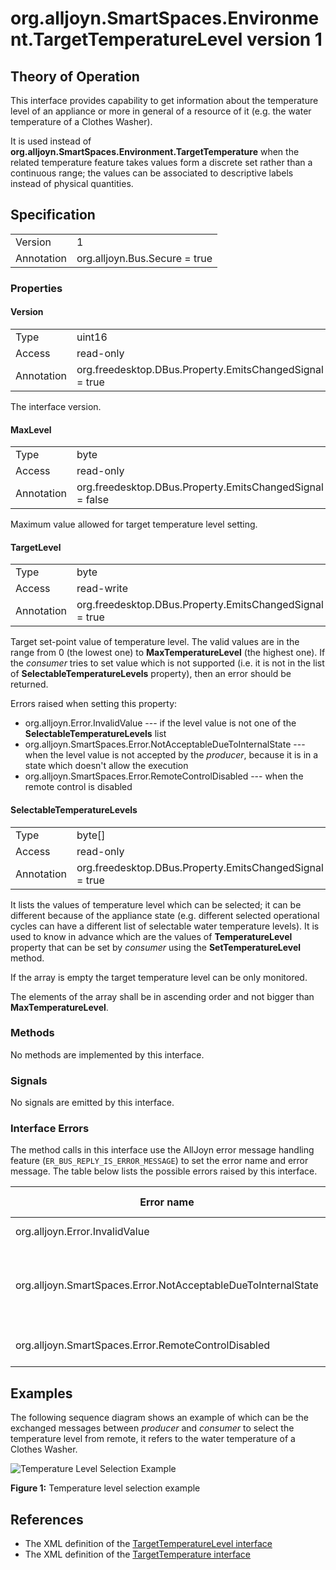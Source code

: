 # org.alljoyn.SmartSpaces.Environment.TargetTemperatureLevel version 1

## Theory of Operation

This interface provides capability to get information about the temperature
level of an appliance or more in general of a resource of it (e.g. the water
temperature of a Clothes Washer).

It is used instead of **org.alljoyn.SmartSpaces.Environment.TargetTemperature**
when the related temperature feature takes values form a discrete set rather
than a continuous range; the values can be associated to descriptive labels
instead of physical quantities.

## Specification

|            |                                                                |
|------------|----------------------------------------------------------------|
| Version    | 1                                                              |
| Annotation | org.alljoyn.Bus.Secure = true                                  |

### Properties

#### Version

|            |                                                                |
|------------|----------------------------------------------------------------|
| Type       | uint16                                                         |
| Access     | read-only                                                      |
| Annotation | org.freedesktop.DBus.Property.EmitsChangedSignal = true        |

The interface version.

#### MaxLevel

|            |                                                          |
| ---------- | -------------------------------------------------------- |
| Type       | byte                                                     |
| Access     | read-only                                                |
| Annotation | org.freedesktop.DBus.Property.EmitsChangedSignal = false |

Maximum value allowed for target temperature level setting.

#### TargetLevel

|            |                                                         |
| ---------- | ------------------------------------------------------- |
| Type       | byte                                                    |
| Access     | read-write                                              |
| Annotation | org.freedesktop.DBus.Property.EmitsChangedSignal = true |

Target set-point value of temperature level. The valid values are in the range
from 0 (the lowest one) to **MaxTemperatureLevel** (the highest one).
If the _consumer_ tries to set value which is not supported (i.e. it is not in
the list of **SelectableTemperatureLevels** property), then an error should
be returned.

Errors raised when setting this property:

  * org.alljoyn.Error.InvalidValue --- if the level value is not one of the
    **SelectableTemperatureLevels** list
  * org.alljoyn.SmartSpaces.Error.NotAcceptableDueToInternalState --- when the
    level value is not accepted by the _producer_, because it is in a state
    which doesn't allow the execution
  * org.alljoyn.SmartSpaces.Error.RemoteControlDisabled --- when the remote
    control is disabled

#### SelectableTemperatureLevels

|            |                                                         |
| ---------- | ------------------------------------------------------- |
| Type       | byte[]                                                  |
| Access     | read-only                                               |
| Annotation | org.freedesktop.DBus.Property.EmitsChangedSignal = true |

It lists the values of temperature level which can be selected; it can be
different because of the appliance state (e.g. different selected operational
cycles can have a different list of selectable water temperature levels). It is
used to know in advance which are the values of **TemperatureLevel** property
that can be set by _consumer_ using the **SetTemperatureLevel** method.

If the array is empty the target temperature level can be only monitored.

The elements of the array shall be in ascending order and not bigger than
**MaxTemperatureLevel**.

### Methods

No methods are implemented by this interface.

### Signals

No signals are emitted by this interface.

### Interface Errors

The method calls in this interface use the AllJoyn error message handling
feature (`ER_BUS_REPLY_IS_ERROR_MESSAGE`) to set the error name and error
message. The table below lists the possible errors raised by this interface.

| Error name                                                    | Error message                                     |
|---------------------------------------------------------------|---------------------------------------------------|
| org.alljoyn.Error.InvalidValue                                | Invalid value                                     |
| org.alljoyn.SmartSpaces.Error.NotAcceptableDueToInternalState | The value is not acceptable due to internal state |
| org.alljoyn.SmartSpaces.Error.RemoteControlDisabled           | Remote control disabled                           |

## Examples

The following sequence diagram shows an example of which can be the exchanged
messages between _producer_ and _consumer_ to select the temperature level from
remote, it refers to the water temperature of a Clothes Washer.

![Temperature Level Selection Example][TemperatureLevelSelectionExample]

[TemperatureLevelSelectionExample]: TemperatureLevelSelectionExample.png

**Figure 1:** Temperature level selection example

## References

  * The XML definition of the [TargetTemperatureLevel interface](TargetTemperatureLevel-v1.xml)
  * The XML definition of the [TargetTemperature interface](TargetTemperature-v1.xml)
